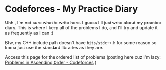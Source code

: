 # Codeforces - My Practice Diary

Uhh , I'm not sure what to write here. I guess I'll just write about my practice diary. This is where I keep all of the problems I do, and I'll try and update it as frequently as I can :)

Btw, my C++ include path doesn't have `bits/stdc++.h` for some reason so Imma just use the standard libraries as they are.

Access this page for the ordered list of problems (posting here cuz I'm lazy: [Problems in Ascending Order - Codeforces](https://codeforces.com/problemset/page/1?order=BY_RATING_ASC) )